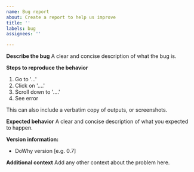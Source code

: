 ```yaml
---
name: Bug report
about: Create a report to help us improve
title: ''
labels: bug
assignees: ''

---
```


**Describe the bug**
A clear and concise description of what the bug is.

**Steps to reproduce the behavior**
1. Go to '...'
2. Click on '....'
3. Scroll down to '....'
4. See error

This can also include a verbatim copy of outputs, or screenshots.

**Expected behavior**
A clear and concise description of what you expected to happen.

**Version information:**
 - DoWhy version [e.g. 0.7]

**Additional context**
Add any other context about the problem here.
